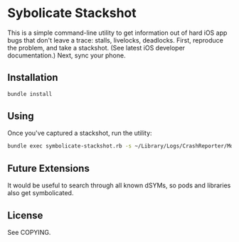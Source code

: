 # Sybolicate Stackshot

This is a simple command-line utility to get information out of hard iOS app bugs that don't leave a trace: stalls, livelocks, deadlocks.
First, reproduce the problem, and take a stackshot.  (See latest iOS developer documentation.)
Next, sync your phone.

## Installation
```bash
bundle install
```

## Using
Once you've captured a stackshot, run the utility:
```bash
bundle exec symbolicate-stackshot.rb -s ~/Library/Logs/CrashReporter/MobileDevice/DEVICENAME/stacks-YEAR-MONTH-DAY-TIMESTAMP.ips -p PROCESSNAME -d PATHTOAPPDSYM
```

## Future Extensions
It would be useful to search through all known dSYMs, so pods and libraries also get symbolicated.

## License
See COPYING.
